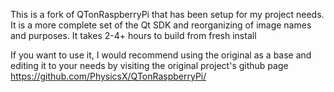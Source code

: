 This is a fork of QTonRaspberryPi that has been setup for my project needs. It is a more complete set of the Qt SDK and reorganizing of image names and purposes. It takes 2-4+ hours to build from fresh install

If you want to use it, I would recommend using the original as a base and editing it to your needs by visiting the original project's github page https://github.com/PhysicsX/QTonRaspberryPi/
